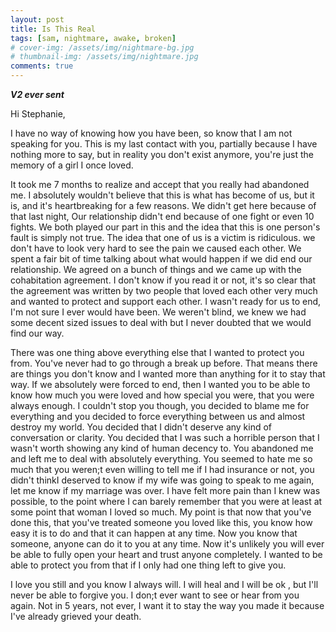```yaml
---
layout: post
title: Is This Real
tags: [sam, nightmare, awake, broken]
# cover-img: /assets/img/nightmare-bg.jpg
# thumbnail-img: /assets/img/nightmare.jpg
comments: true
---
```


***V2 ever sent***  

Hi Stephanie,  
  
I have no way of knowing how you have been, so know that I am not speaking for you. This is my last contact with you, partially because I have nothing more to say, but in reality you don't exist anymore, you're just the memory of a girl I once loved.  
  
It took me 7 months to realize and accept that you really had abandoned me. I absolutely wouldn't believe that this is what has become of us, but it is, and it's heartbreaking for a few reasons. We didn't get here because of that last night, Our relationship didn't end because of one fight or even 10 fights. We both played our part in this and the idea that this is one person's fault is simply not true. The idea that one of us is a victim is ridiculous. we don't have to look very hard to see the pain we caused each other. We spent a fair bit of time talking about what would happen if we did end our relationship. We agreed on a bunch of things and we came up with the cohabitation agreement. I don't know if you read it or not, it's so clear that the agreement was written by two people that loved each other very much and wanted to protect and support each other. I wasn't ready for us to end, I'm not sure I ever would have been. We weren't blind, we knew we had some decent sized issues to deal with but I never doubted that we would find our way.  

There was one thing above everything else that I wanted to protect you from. You've never had to go through a break up before. That means there are things you don't know and I wanted more than anything for it to stay that way. If we absolutely were forced to end, then I wanted you to be able to know how much you were loved and how special you were, that you were always enough. I couldn't stop you though, you decided to blame me for everything and you decided to force everything between us and almost destroy my world. You decided that I didn't deserve any kind of conversation or clarity. You decided that I was such a horrible person that I wasn't worth showing any kind of human decency to. You abandoned me and left me to deal with absolutely everything. You seemed to hate me so much that you weren;t even willing to tell me if I had insurance or not, you didn't thinkI deserved to know if my wife was going to speak to me again, let me know if my marriage was over. I have felt more pain than I knew was possible, to the point where I can barely remember that you were at least at some point that woman I loved so much. My point is that now that you've done this, that you've treated someone you loved like this, you know how easy it is to do and that it can happen at any time. Now you know that someone, anyone can do it to you at any time.  Now it's unlikely you will ever be able to fully open your heart and trust anyone completely. I wanted to be able to protect you from that if I only had one thing left to give you.  

I love you still and you know I always will. I will heal and I will be ok , but I'll never be able to forgive you.  I don;t ever want to see or hear from you again. Not in 5 years, not ever, I want it to stay the way you made it because I've already grieved your death.  
